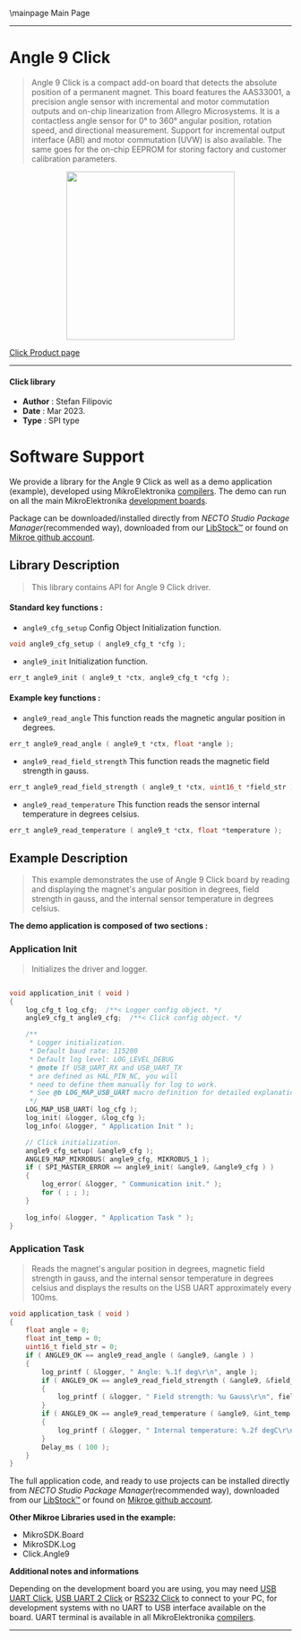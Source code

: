 \mainpage Main Page

---
# Angle 9 Click

> Angle 9 Click is a compact add-on board that detects the absolute position of a permanent magnet. This board features the AAS33001, a precision angle sensor with incremental and motor commutation outputs and on-chip linearization from Allegro Microsystems. It is a contactless angle sensor for 0° to 360° angular position, rotation speed, and directional measurement. Support for incremental output interface (ABI) and motor commutation (UVW) is also available. The same goes for the on-chip EEPROM for storing factory and customer calibration parameters.

<p align="center">
  <img src="https://download.mikroe.com/images/click_for_ide/angle9_click.png" height=300px>
</p>

[Click Product page](https://www.mikroe.com/angle-9-click)

---


#### Click library

- **Author**        : Stefan Filipovic
- **Date**          : Mar 2023.
- **Type**          : SPI type


# Software Support

We provide a library for the Angle 9 Click
as well as a demo application (example), developed using MikroElektronika
[compilers](https://www.mikroe.com/necto-studio).
The demo can run on all the main MikroElektronika [development boards](https://www.mikroe.com/development-boards).

Package can be downloaded/installed directly from *NECTO Studio Package Manager*(recommended way), downloaded from our [LibStock&trade;](https://libstock.mikroe.com) or found on [Mikroe github account](https://github.com/MikroElektronika/mikrosdk_click_v2/tree/master/clicks).

## Library Description

> This library contains API for Angle 9 Click driver.

#### Standard key functions :

- `angle9_cfg_setup` Config Object Initialization function.
```c
void angle9_cfg_setup ( angle9_cfg_t *cfg );
```

- `angle9_init` Initialization function.
```c
err_t angle9_init ( angle9_t *ctx, angle9_cfg_t *cfg );
```

#### Example key functions :

- `angle9_read_angle` This function reads the magnetic angular position in degrees.
```c
err_t angle9_read_angle ( angle9_t *ctx, float *angle );
```

- `angle9_read_field_strength` This function reads the magnetic field strength in gauss.
```c
err_t angle9_read_field_strength ( angle9_t *ctx, uint16_t *field_str );
```

- `angle9_read_temperature` This function reads the sensor internal temperature in degrees celsius.
```c
err_t angle9_read_temperature ( angle9_t *ctx, float *temperature );
```

## Example Description

> This example demonstrates the use of Angle 9 Click board by reading and displaying
the magnet's angular position in degrees, field strength in gauss, and the internal
sensor temperature in degrees celsius.

**The demo application is composed of two sections :**

### Application Init

> Initializes the driver and logger.

```c

void application_init ( void )
{
    log_cfg_t log_cfg;  /**< Logger config object. */
    angle9_cfg_t angle9_cfg;  /**< Click config object. */

    /** 
     * Logger initialization.
     * Default baud rate: 115200
     * Default log level: LOG_LEVEL_DEBUG
     * @note If USB_UART_RX and USB_UART_TX 
     * are defined as HAL_PIN_NC, you will 
     * need to define them manually for log to work. 
     * See @b LOG_MAP_USB_UART macro definition for detailed explanation.
     */
    LOG_MAP_USB_UART( log_cfg );
    log_init( &logger, &log_cfg );
    log_info( &logger, " Application Init " );

    // Click initialization.
    angle9_cfg_setup( &angle9_cfg );
    ANGLE9_MAP_MIKROBUS( angle9_cfg, MIKROBUS_1 );
    if ( SPI_MASTER_ERROR == angle9_init( &angle9, &angle9_cfg ) )
    {
        log_error( &logger, " Communication init." );
        for ( ; ; );
    }
    
    log_info( &logger, " Application Task " );
}

```

### Application Task

> Reads the magnet's angular position in degrees, magnetic field strength in gauss,
and the internal sensor temperature in degrees celsius and displays the results
on the USB UART approximately every 100ms.

```c
void application_task ( void )
{
    float angle = 0;
    float int_temp = 0;
    uint16_t field_str = 0;
    if ( ANGLE9_OK == angle9_read_angle ( &angle9, &angle ) )
    {
        log_printf ( &logger, " Angle: %.1f deg\r\n", angle );
        if ( ANGLE9_OK == angle9_read_field_strength ( &angle9, &field_str ) )
        {
            log_printf ( &logger, " Field strength: %u Gauss\r\n", field_str );
        }
        if ( ANGLE9_OK == angle9_read_temperature ( &angle9, &int_temp ) )
        {
            log_printf ( &logger, " Internal temperature: %.2f degC\r\n\n", int_temp );
        }
        Delay_ms ( 100 );
    }
}
```

The full application code, and ready to use projects can be installed directly from *NECTO Studio Package Manager*(recommended way), downloaded from our [LibStock&trade;](https://libstock.mikroe.com) or found on [Mikroe github account](https://github.com/MikroElektronika/mikrosdk_click_v2/tree/master/clicks).

**Other Mikroe Libraries used in the example:**

- MikroSDK.Board
- MikroSDK.Log
- Click.Angle9

**Additional notes and informations**

Depending on the development board you are using, you may need
[USB UART Click](https://www.mikroe.com/usb-uart-click),
[USB UART 2 Click](https://www.mikroe.com/usb-uart-2-click) or
[RS232 Click](https://www.mikroe.com/rs232-click) to connect to your PC, for
development systems with no UART to USB interface available on the board. UART
terminal is available in all MikroElektronika
[compilers](https://shop.mikroe.com/compilers).

---
